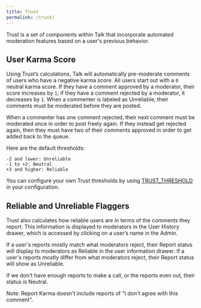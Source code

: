 ```yaml
---
title: Trust
permalink: /trust/
---
```


Trust is a set of components within Talk that incorporate automated moderation
features based on a user's previous behavior.

## User Karma Score

Using Trust’s calculations, Talk will automatically pre-moderate comments of
users who have a negative karma score. All users start out with a `0` neutral
karma score. If they have a comment approved by a moderator, their score
increases by `1`; if they have a comment rejected by a moderator, it decreases
by `1`. When a commenter is labeled as Unreliable, their comments must be
moderated before they are posted.

When a commenter has one comment rejected, their next comment must be moderated
once in order to post freely again. If they instead get rejected again, then
they must have two of their comments approved in order to get added back to the
queue.

Here are the default thresholds:

```text
-2 and lower: Unreliable
-1 to +2: Neutral
+3 and higher: Reliable
```

You can configure your own Trust thresholds by using [TRUST_THRESHOLD](/talk/advanced-configuration/#trust-thresholds) in your
configuration.


## Reliable and Unreliable Flaggers

Trust also calculates how reliable users are in terms of the comments they
report. This information is displayed to moderators in the User History drawer,
which is accessed by clicking on a user’s name in the Admin.

If a user's reports mostly match what moderators reject, their Report status
will display to moderators as Reliable in the user information drawer. If a
user's reports mostly differ from what moderators reject, their Report status
will show as Unreliable.

If we don't have enough reports to make a call, or the reports even out, their
status is Neutral.

Note: Report Karma doesn't include reports of "I don't agree with this comment".
